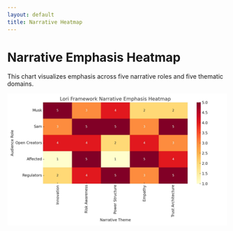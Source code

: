 ```yaml
---
layout: default
title: Narrative Heatmap
---
```


# Narrative Emphasis Heatmap

This chart visualizes emphasis across five narrative roles and five thematic domains.

![Narrative Heatmap](./unnamed.jpg)
